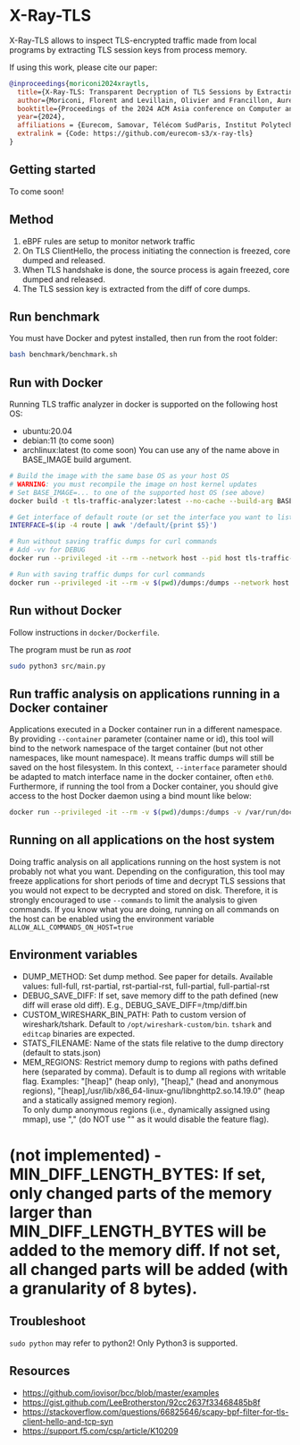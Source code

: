 # X-Ray-TLS

X-Ray-TLS allows to inspect TLS-encrypted traffic made from local programs by extracting TLS session keys from process memory.

If using this work, please cite our paper:
```bibtex
@inproceedings{moriconi2024xraytls,
  title={X-Ray-TLS: Transparent Decryption of TLS Sessions by Extracting Session Keys from Memory},
  author={Moriconi, Florent and Levillain, Olivier and Francillon, Aurélien and Troncy, Raphael},
  booktitle={Proceedings of the 2024 ACM Asia conference on Computer and Communications Security (ASIACCS)},
  year={2024},
  affiliations = {Eurecom, Samovar, Télécom SudParis, Institut Polytechnique de Paris}
  extralink = {Code: https://github.com/eurecom-s3/x-ray-tls}
}
```

## Getting started

To come soon!

## Method

1. eBPF rules are setup to monitor network traffic
2. On TLS ClientHello, the process initiating the connection is freezed, core dumped and released.
3. When TLS handshake is done, the source process is again freezed, core dumped and released.
4. The TLS session key is extracted from the diff of core dumps.


## Run benchmark

You must have Docker and pytest installed, then run from the root folder:

```sh
bash benchmark/benchmark.sh 
```


## Run with Docker

Running TLS traffic analyzer in docker is supported on the following host OS:
- ubuntu:20.04
- debian:11 (to come soon)
- archlinux:latest (to come soon)
You can use any of the name above in BASE_IMAGE build argument.

```sh
# Build the image with the same base OS as your host OS
# WARNING: you must recompile the image on host kernel updates
# Set BASE_IMAGE=... to one of the supported host OS (see above)
docker build -t tls-traffic-analyzer:latest --no-cache --build-arg BASE_IMAGE=ubuntu:20.04 -f docker/Dockerfile .

# Get interface of default route (or set the interface you want to listen on)
INTERFACE=$(ip -4 route | awk '/default/{print $5}')

# Run without saving traffic dumps for curl commands
# Add -vv for DEBUG
docker run --privileged -it --rm --network host --pid host tls-traffic-analyzer:latest -i $INTERFACE --commands curl

# Run with saving traffic dumps for curl commands
docker run --privileged -it --rm -v $(pwd)/dumps:/dumps --network host --pid host tls-traffic-analyzer:latest -i $INTERFACE -o /dumps --chown-traffic-dumps $UID --commands curl
```


## Run without Docker

Follow instructions in `docker/Dockerfile`.

The program must be run as *root*

```sh
sudo python3 src/main.py
```


## Run traffic analysis on applications running in a Docker container

Applications executed in a Docker container run in a different namespace.
By providing `--container` parameter (container name or id), this tool will bind to the network namespace of the target container (but not other namespaces, like mount namespace).
It means traffic dumps will still be saved on the host filesystem.
In this context, `--interface` parameter should be adapted to match interface name in the docker container, often `eth0`.
Furthermore, if running the tool from a Docker container, you should give access to the host Docker daemon using a bind mount like below:
```sh
docker run --privileged -it --rm -v $(pwd)/dumps:/dumps -v /var/run/docker.sock:/var/run/docker.sock --network host --pid host tls-traffic-analyzer:latest -o /dumps --chown-traffic-dumps $UID --container my_container -vv
```


## Running on all applications on the host system

Doing traffic analysis on all applications running on the host system is not probably not what you want.
Depending on the configuration, this tool may freeze applications for short periods of time and decrypt TLS sessions
that you would not expect to be decrypted and stored on disk.
Therefore, it is strongly encouraged to use `--commands` to limit the analysis to given commands.
If you know what you are doing, running on all commands on the host can be enabled using the environment variable `ALLOW_ALL_COMMANDS_ON_HOST=true`


## Environment variables

- DUMP_METHOD: Set dump method. See paper for details.
Available values: full-full, rst-partial, rst-partial-rst, full-partial, full-partial-rst
- DEBUG_SAVE_DIFF: If set, save memory diff to the path defined (new diff will erase old diff). E.g., DEBUG_SAVE_DIFF=/tmp/diff.bin
- CUSTOM_WIRESHARK_BIN_PATH: Path to custom version of wireshark/tshark.
Default to `/opt/wireshark-custom/bin`. `tshark` and `editcap` binaries are expected.
- STATS_FILENAME: Name of the stats file relative to the dump directory (default to stats.json)
- MEM_REGIONS: Restrict memory dump to regions with paths defined here (separated by comma). Default is to dump all regions with writable flag.
Examples: "[heap]" (heap only), "[heap]," (head and anonymous regions), "[heap],/usr/lib/x86_64-linux-gnu/libnghttp2.so.14.19.0" (heap and a statically assigned memory region).  
To only dump anonymous regions (i.e., dynamically assigned using mmap), use "," (do NOT use "" as it would disable the feature flag).
# (not implemented) - MIN_DIFF_LENGTH_BYTES: If set, only changed parts of the memory larger than MIN_DIFF_LENGTH_BYTES will be added to the memory diff. If not set, all changed parts will be added (with a granularity of 8 bytes).


## Troubleshoot

`sudo python` may refer to python2! Only Python3 is supported.


## Resources
- <https://github.com/iovisor/bcc/blob/master/examples>
- <https://gist.github.com/LeeBrotherston/92cc2637f33468485b8f>
- <https://stackoverflow.com/questions/66825646/scapy-bpf-filter-for-tls-client-hello-and-tcp-syn>
- <https://support.f5.com/csp/article/K10209>
